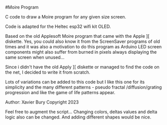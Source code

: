 #Moire Program

C code to draw a Moire program for any given size screen.

Code is adapted for the Heltec esp32 wifi kit OLED. 

Based on the old Applesoft Moire program that came with the Apple ][ diskette.
Yes, you could also know it from the ScreenSaver programs of old times and it was also a motivation to do this program as Arduino LED screen components might also suffer from burned in pixels always displaying  the same screen when unused... 

Since i didn't have the old Apply ][ diskette or managed to find the code on the net, I decided to write it from scratch. 

Lots of variations can be added to this code but I like this one for its simplicity and the many different patterns - pseudo fractal /diffusion/grating progression and like the game of life patterns appear. 

Author: Xavier Bury
Copyright 2023

Feel free to augment the script... Changing colors, deltas values and delta logic also can be changed. And adding different shapes would be nice. 


